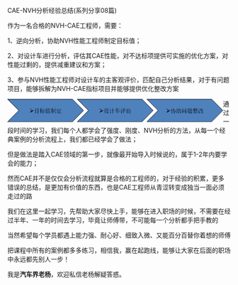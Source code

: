 CAE-NVH分析经验总结(系列分享08篇)

作为一名合格的NVH-CAE工程师，需要：

1、逆向分析，协助NVH性能工程师制定目标值；

2、对设计车进行分析，评估其CAE性能，对不达标项提供可实施的优化方案，对性能过剩的，提供减重建议和方案；

3、参与NVH性能工程师对设计车的主客观评价，匹配自己分析结果，对于有问题项目，能够拆解为NVH-CAE指标项目并能够提供优化整改方案

<img src="../../images/salome/v2-cf7430fe9bc44f3f34fc5063e638b32e_1440w.png" alt="img" style="zoom:67%;" align="left"/>

通过一段时间的学习，我们每个人都学会了强度、刚度、NVH分析的方法，从每一个经典案例的分析流程上，我们都已经学会了做法；

但是做法是踏入CAE领域的第一步，就像最开始导入时候说的，属于1-2年内要学会的能力；

然而CAE并不是仅仅会分析流程就算是合格的工程师的，对于经验的积累，更多错误的总结，是更加有价值的东西，也是CAE工程师从青涩转变成独当一面必须走过的路

我们在这里一起学习，先帮助大家尽快上手，能够在进入职场的时候，不需要在经过半年、一年的时间去学习，毕竟让师傅带，不可能每一个分析都手把手教的

当然希望每个学员都遇上能力强、耐心好、细致入微、又能百分百替你着想的师傅

把课程中所有的案例都多多练习，相信我，赢在起跑线，能够让大家在后面的职场中永远都先别人一步！

我是**汽车界老杨**，欢迎私信老杨解疑答惑。
